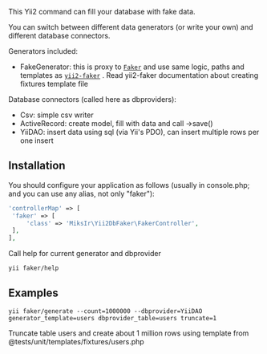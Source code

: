 This Yii2 command can fill your database with fake data.

You can switch between different data generators (or write your own) and
different database connectors.

Generators included:
- FakeGenerator: this is proxy to [`Faker`](https://github.com/fzaninotto/Faker)
and use same logic, paths and templates as [`yii2-faker`](https://github.com/yiisoft/yii2-faker) . Read yii2-faker documentation about
creating fixtures template file

Database connectors (called here as dbproviders):
- Csv: simple csv writer
- ActiveRecord: create model, fill with data and call ->save()
- YiiDAO: insert data using sql (via Yii's PDO), can insert multiple rows per one insert

Installation
------------

You should configure your application as follows
(usually in console.php; and you can use any alias, not only "faker"):

```php
'controllerMap' => [
 'faker' => [
     'class' => 'MiksIr\Yii2DbFaker\FakerController',
 ],
],
```

Call help for current generator and dbprovider

```
yii faker/help
```

Examples
--------

```
yii faker/generate --count=1000000 --dbprovider=YiiDAO generator_template=users dbprovider_table=users truncate=1
```

Truncate table users and create about 1 million rows using template from \@tests/unit/templates/fixtures/users.php